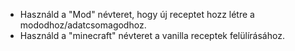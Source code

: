 * Használd a "Mod" névteret, hogy új receptet hozz létre a mododhoz/adatcsomagodhoz.
* Használd a "minecraft" névteret a vanilla receptek felülírásához.